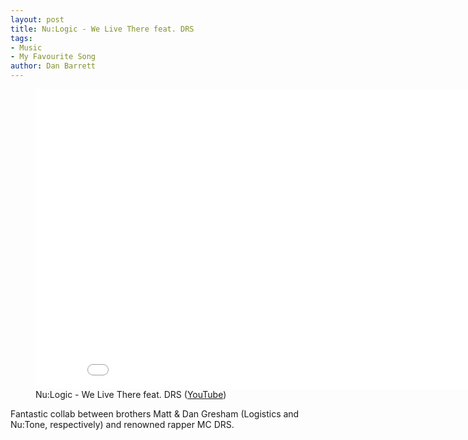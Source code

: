 ```yaml
---
layout: post
title: Nu:Logic - We Live There feat. DRS
tags:
- Music
- My Favourite Song
author: Dan Barrett
---
```


<figure class="text-align-center"><div class="video"><iframe width="853" height="480" src="//www.youtube.com/embed/9f3PJe_6HKw?rel=0" frameborder="0" allowfullscreen></iframe></div><figcaption>Nu:Logic - We Live There feat. DRS (<a href="http://youtu.be/9f3PJe_6HKw">YouTube</a>)</figcaption></figure>

Fantastic collab between brothers Matt & Dan Gresham (Logistics and Nu:Tone, respectively) and renowned rapper MC DRS.